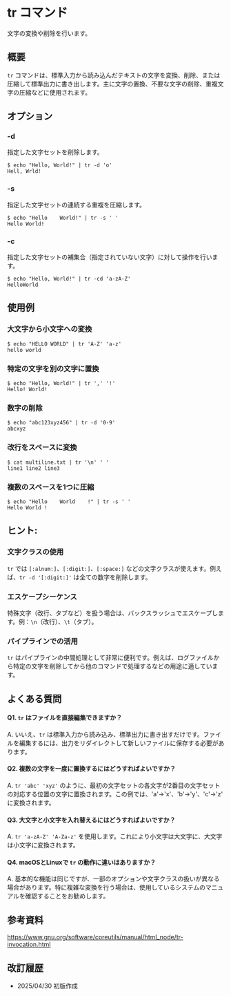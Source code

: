 # tr コマンド

文字の変換や削除を行います。

## 概要

`tr` コマンドは、標準入力から読み込んだテキストの文字を変換、削除、または圧縮して標準出力に書き出します。主に文字の置換、不要な文字の削除、重複文字の圧縮などに使用されます。

## オプション

### **-d**

指定した文字セットを削除します。

```console
$ echo "Hello, World!" | tr -d 'o'
Hell, Wrld!
```

### **-s**

指定した文字セットの連続する重複を圧縮します。

```console
$ echo "Hello    World!" | tr -s ' '
Hello World!
```

### **-c**

指定した文字セットの補集合（指定されていない文字）に対して操作を行います。

```console
$ echo "Hello, World!" | tr -cd 'a-zA-Z'
HelloWorld
```

## 使用例

### 大文字から小文字への変換

```console
$ echo "HELLO WORLD" | tr 'A-Z' 'a-z'
hello world
```

### 特定の文字を別の文字に置換

```console
$ echo "Hello, World!" | tr ',' '!'
Hello! World!
```

### 数字の削除

```console
$ echo "abc123xyz456" | tr -d '0-9'
abcxyz
```

### 改行をスペースに変換

```console
$ cat multiline.txt | tr '\n' ' '
line1 line2 line3 
```

### 複数のスペースを1つに圧縮

```console
$ echo "Hello    World    !" | tr -s ' '
Hello World !
```

## ヒント:

### 文字クラスの使用

`tr` では `[:alnum:]`、`[:digit:]`、`[:space:]` などの文字クラスが使えます。例えば、`tr -d '[:digit:]'` は全ての数字を削除します。

### エスケープシーケンス

特殊文字（改行、タブなど）を扱う場合は、バックスラッシュでエスケープします。例：`\n`（改行）、`\t`（タブ）。

### パイプラインでの活用

`tr` はパイプラインの中間処理として非常に便利です。例えば、ログファイルから特定の文字を削除してから他のコマンドで処理するなどの用途に適しています。

## よくある質問

#### Q1. `tr` はファイルを直接編集できますか？
A. いいえ、`tr` は標準入力から読み込み、標準出力に書き出すだけです。ファイルを編集するには、出力をリダイレクトして新しいファイルに保存する必要があります。

#### Q2. 複数の文字を一度に置換するにはどうすればよいですか？
A. `tr 'abc' 'xyz'` のように、最初の文字セットの各文字が2番目の文字セットの対応する位置の文字に置換されます。この例では、'a'→'x'、'b'→'y'、'c'→'z' に変換されます。

#### Q3. 大文字と小文字を入れ替えるにはどうすればよいですか？
A. `tr 'a-zA-Z' 'A-Za-z'` を使用します。これにより小文字は大文字に、大文字は小文字に変換されます。

#### Q4. macOSとLinuxで `tr` の動作に違いはありますか？
A. 基本的な機能は同じですが、一部のオプションや文字クラスの扱いが異なる場合があります。特に複雑な変換を行う場合は、使用しているシステムのマニュアルを確認することをお勧めします。

## 参考資料

https://www.gnu.org/software/coreutils/manual/html_node/tr-invocation.html

## 改訂履歴

- 2025/04/30 初版作成